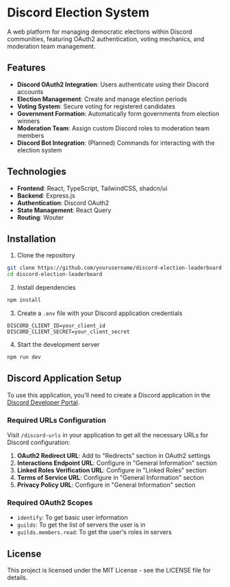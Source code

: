 # Discord Election System

A web platform for managing democratic elections within Discord communities, featuring OAuth2 authentication, voting mechanics, and moderation team management.

## Features

- **Discord OAuth2 Integration**: Users authenticate using their Discord accounts
- **Election Management**: Create and manage election periods
- **Voting System**: Secure voting for registered candidates
- **Government Formation**: Automatically form governments from election winners
- **Moderation Team**: Assign custom Discord roles to moderation team members
- **Discord Bot Integration**: (Planned) Commands for interacting with the election system

## Technologies

- **Frontend**: React, TypeScript, TailwindCSS, shadcn/ui
- **Backend**: Express.js
- **Authentication**: Discord OAuth2
- **State Management**: React Query
- **Routing**: Wouter

## Installation

1. Clone the repository
```bash
git clone https://github.com/yourusername/discord-election-leaderboard.git
cd discord-election-leaderboard
```

2. Install dependencies
```bash
npm install
```

3. Create a `.env` file with your Discord application credentials
```
DISCORD_CLIENT_ID=your_client_id
DISCORD_CLIENT_SECRET=your_client_secret
```

4. Start the development server
```bash
npm run dev
```

## Discord Application Setup

To use this application, you'll need to create a Discord application in the [Discord Developer Portal](https://discord.com/developers/applications).

### Required URLs Configuration

Visit `/discord-urls` in your application to get all the necessary URLs for Discord configuration:

1. **OAuth2 Redirect URL**: Add to "Redirects" section in OAuth2 settings
2. **Interactions Endpoint URL**: Configure in "General Information" section
3. **Linked Roles Verification URL**: Configure in "Linked Roles" section
4. **Terms of Service URL**: Configure in "General Information" section
5. **Privacy Policy URL**: Configure in "General Information" section

### Required OAuth2 Scopes

- `identify`: To get basic user information
- `guilds`: To get the list of servers the user is in
- `guilds.members.read`: To get the user's roles in servers

## License

This project is licensed under the MIT License - see the LICENSE file for details.
